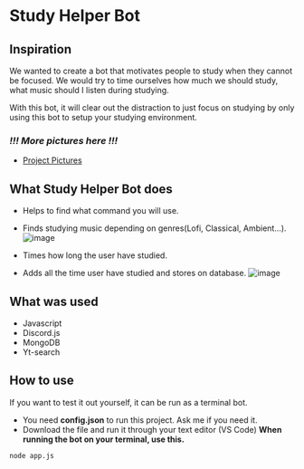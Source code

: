 # Study Helper Bot

## Inspiration
We wanted to create a bot that motivates people to study when they cannot be focused. We would try to time ourselves how much we should study, what music should I listen during studying. 

With this bot, it will clear out the distraction to just focus on studying by only using this bot to setup your studying environment.

### ***!!! More pictures here !!!***
- [Project Pictures](https://flic.kr/s/aHsmWrZ9Jg)

## What Study Helper Bot does
- Helps to find what command you will use.
- Finds studying music depending on genres(Lofi, Classical, Ambient...).
  ![image](https://user-images.githubusercontent.com/77949696/129763354-593a36d8-64ad-473b-832a-2c802d6b48a1.png)
  
- Times how long the user have studied.
- Adds all the time user have studied and stores on database.
![image](https://user-images.githubusercontent.com/77949696/129763423-e1f963be-abb0-47f9-9e26-21317ff84881.png)


## What was used
- Javascript
- Discord.js
- MongoDB
- Yt-search


## How to use
If you want to test it out yourself, it can be run as a terminal bot.
- You need **config.json** to run this project. Ask me if you need it.
- Download the file and run it through your text editor (VS Code)
**When running the bot on your terminal, use this.**

```
node app.js
```
